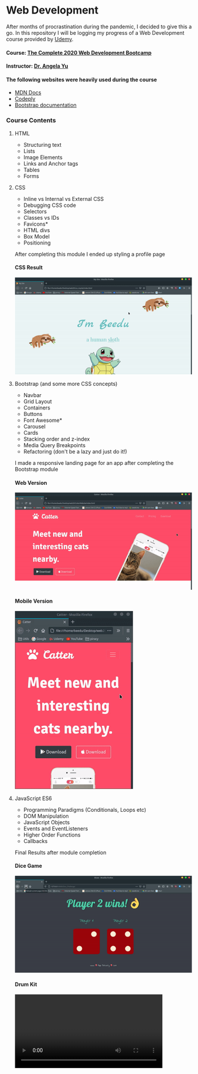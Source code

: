 
# Web Development 
After months of procrastination during the pandemic, I decided to give this a go. In this repository I will be logging my progress of a Web Development course provided by [Udemy](https://www.udemy.com/ "Udemy Homepage").

#### Course: [The Complete 2020 Web Development Bootcamp](https://www.udemy.com/course/the-complete-web-development-bootcamp/ )
#### Instructor: [Dr. Angela Yu](https://www.udemy.com/user/4b4368a3-b5c8-4529-aa65-2056ec31f37e/)

#### The following websites were heavily used during the course 
- [MDN Docs](https://developer.mozilla.org/en-US/)
- [Codeply](https://www.codeply.com/p)
- [Bootstrap documentation](https://getbootstrap.com/docs/4.5/getting-started/introduction/)

### Course Contents

1. HTML	
	- Structuring text
	-  Lists
	-  Image Elements
	-  Links and Anchor tags
	-  Tables
	-  Forms

2. CSS
	- Inline vs Internal vs External CSS
	-  Debugging CSS code
	-  Selectors
	-  Classes vs IDs
	-  Favicons*
	-  HTML divs
	-  Box Model
	-  Positioning
	
	After completing this module I ended up styling a profile page
	#### CSS Result
	![CSS](./results/css_site.gif "Basic CSS Site")

3. Bootstrap (and some more CSS concepts)
	-  Navbar
	-  Grid Layout
	-  Containers
	-  Buttons
	-  Font Awesome*
	-  Carousel
	-  Cards
	-  Stacking order and z-index
	-  Media Query Breakpoints
	-  Refactoring (don't be a lazy and just do it!)
	
	I made a responsive landing page for an app after completing the Bootstrap module
	#### Web Version
	![catter web](./results/catter_web.gif "Web Version")
	<br>
	#### Mobile Version	
	![catter mobile](./results/catter_phone.gif "Mobile Version")

4. JavaScript ES6
	- Programming Paradigms (Conditionals, Loops etc)
	- DOM Manipulation
	- JavaScript Objects
	- Events and EventListeners
	- Higher Order Functions
	- Callbacks

	Final Results after module completion

	#### Dice Game
	![dice game](./results/dice.gif "Simple Dice Game")
	<br>

	#### Drum Kit
	<video width="400" controls>
  		<source src="./results/drumkit.mp4" type="video/mp4">
	</video>